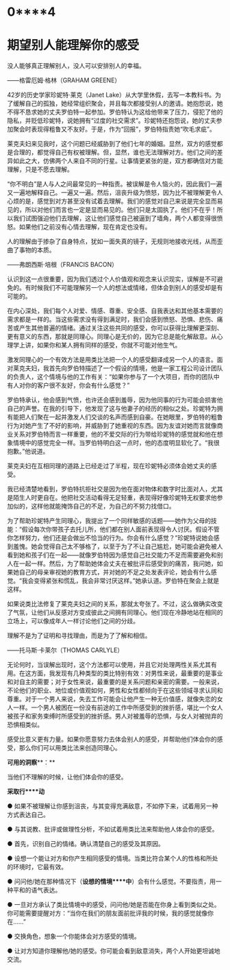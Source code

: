    

# **0****4**

# **期****望****别****人****能****理****解****你****的****感****受**

没人能够真正理解别人，没人可以安排别人的幸福。

——格雷厄姆·格林（GRAHAM GREENE）

42岁的历史学家珍妮特·莱克（Janet Lake）从大学里休假，去写一本教科书。为了缓解自己的孤独，她经常组织聚会，并且每次都接受别人的邀请。她抱怨说，她不得不恳求她的丈夫罗伯特一起参加。罗伯特认为这给他带来了压力，侵犯了他的隐私，并贬低珍妮特，说她拥有“过度的社交需求”。珍妮特还抱怨说，她的丈夫参加聚会时表现得粗鲁又不友好。于是，作为“回报”，罗伯特指责她“吹毛求疵”。

莱克夫妇来见我时，这个问题已经威胁到了他们七年的婚姻。显然，双方的感觉都是合理的，都觉得自己有权被理解。但，显然，谁也无法理解对方。他们之间的差异如此之大，仿佛两个人来自不同的行星。让事情更紧张的是，双方都确信对方能理解，只是不愿去理解。

“你不明白”是人与人之间最常见的一种指责。被误解是令人恼火的，因此我们一遍又一遍地解释自己。一遍又一遍。然后，沮丧升级为愤怒，因为比不被理解更令人心烦的是，感觉到对方甚至没有试着去理解。我们的感觉对自己来说是完全显而易见的，所以对他们而言也一定是显而易见的。他们只是太固执了。他们不在乎！所以我们试图强迫他们去理解，这让他们感觉自己被逼到了墙角，两个人都变得很愤怒。如果他们之前没有心情去理解，现在肯定也没有。

人的理解由于掺杂了自身特点，犹如一面失真的镜子，无规则地接收光线，从而歪曲了事物的本质。

——弗朗西斯·培根（FRANCIS BACON）

认识到这一点很重要，因为我们透过个人价值观和观念来认识现实，误解是不可避免的。有时候我们不可能理解另一个人的想法或情绪，但体会到别人的感受却是有可能的。

在内心深处，我们每个人对爱、情感、尊重、安全感、自我表达和其他基本需要的需求都是一样的。当这些需求没有得到满足时，我们会感到愤怒、恐惧、悲伤、痛苦或产生其他普遍的情绪。通过关注这些共同的感受，你可以获得比理解更深刻、更有意义的东西，那就是同理心。同理心是无价的，因为它总是能化解敌意。从心理学上讲，如果你和某人拥有同样的感受，你就不可能对他生气。

激发同理心的一个有效方法是用类比法把一个人的感受翻译成另一个人的语言。面对莱克夫妇，我首先向罗伯特描述了一个假设的情境，他是一家工程公司设计团队的负责人，这个情境与他的工作有关：“如果你参与了一个大项目，而你的团队中有人对你的客户很不友好，你会有什么感觉？”

罗伯特承认，他会感到气愤，也许还会感到羞辱，因为他同事的行为可能会损害他自己的声誉。在我的引导下，他发现了这与他妻子的经历的相似之处。珍妮特为拥有能把人们聚在一起并激发人们交谈的名声而感到自豪。在她眼里，罗伯特的粗鲁行为对她产生了不好的影响，并威胁到了她重视的东西。因为友谊对她而言就像商业关系对罗伯特而言一样重要，他的不爱交际的行为带给珍妮特的感觉就和他在想象情境中的感觉完全一样。当罗伯特明白这一点时，他的态度明显软化了。“我很抱歉。”他说道。

莱克夫妇在互相同理的道路上已经走过了半程，现在珍妮特必须体会她丈夫的感受。

我已经清楚地看到，罗伯特抗拒社交是因为他在面对物体和数字时比面对人，尤其是陌生人时更自在。他把社交活动看得无足轻重，表现得好像珍妮特无权要求他参加似的，这样他就能掩饰自己的不足，为自己的不努力找借口。

为了帮助珍妮特产生同理心，我提出了一个同样敏感的话题——她作为父母的技能：“假设每次你带孩子去托儿所，他们都在别人面前表现得令人讨厌。假设不管你怎样努力，他们还是会做出不恰当的行为。你会有什么感觉？”珍妮特说她会感到羞愧。她会觉得自己太不够格了，以至于为了不让自己尴尬，她可能会避免被人看到她和孩子们在一起——就像罗伯特因为感觉自己社交能力不足而需要避免和别人在一起一样。然后，为了帮助她体会丈夫在被批评后感受到的痛苦，我问她，如果她自己的母亲审视她的教育方式，并对她的不足之处发表评论，她会有什么感觉。“我会变得紧张和慌乱，我会非常讨厌这样。”她承认道。罗伯特在聚会上就是这样。

如果说类比法修复了莱克夫妇之间的关系，那就太夸张了。不过，这么做确实改变了气氛，让他们从反感对方变成彼此之间拥有同理心。他们现在冷静地站在相同的立场上，可以像成年人一样讨论他们之间的分歧。

理解不是为了证明和寻找理由，而是为了了解和相信。

——托马斯·卡莱尔（THOMAS CARLYLE）

无论何时，当误解出现时，这个方法都可以使用，并且它对处理两性关系尤其有用。在这方面，我发现有几种类型的类比特别有效：对男性来说，最重要的是事业和对自主的需要；对于女性来说，最重要的是关系问题和亲密的需要。一般来说，不论他们的职业、地位或价值观如何，男性和女性都倾向于在这些领域寻求认同和尊重。对于一个男人来说，失去工作可能会让他产生一种无价值感，就像失恋的女人一样。一个男人被困在一份没有前途的工作中所感受到的挫折感，堪比一个女人被孩子和家务束缚时所感受到的挫折感。男人对被羞辱的恐惧，与女人对被抛弃的恐惧相类似。

感受比意义更有力量。如果你愿意努力去体会别人的感受，并帮助他们体会你的感受，那么你们可以用类比法来创造同理心。

**可****用****的****洞****察****：**

当他们不理解的时候，让他们体会你的感受。

**采****取****行****动**

● 如果不被理解让你感到沮丧，与其变得充满敌意，不如停下来，试着用另一种方式表达自己。

● 与其说教、批评或做理性分析，不如试着用类比法来帮助他人体会你的感受。

● 首先，识别自己的情绪。确认清楚自己的感受及其原因。

● 设想一个能让对方和你产生相同感受的情境。当类比符合某个人的性格和所处的环境时，它最有效。

● 问问他/她在那种情况下（**设****想****的****情****境****中**）会有什么感觉。不要指责，用一种平和的语气表达。

● 一旦对方承认了类比情境中的感受，问问他/她是否能在你身上看到类似之处。你可能需要提醒对方：“当你在我们的朋友面前批评我的时候，我的感觉就像你在……”

● 交换角色，想象一个你能体会对方感受的情境。

● 让对方知道你理解他/她的感受。你可能会看到敌意消失，两个人开始更坦诚地交流。